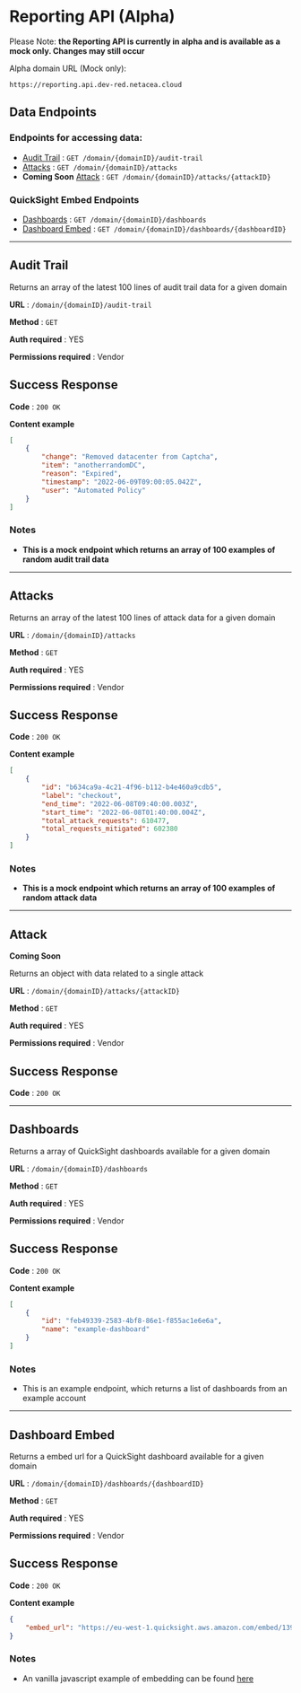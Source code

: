 # Reporting API (Alpha)

Please Note: **the Reporting API is currently in alpha and is available as a mock only. Changes may still occur**

Alpha domain URL (Mock only):

`https://reporting.api.dev-red.netacea.cloud`

## Data Endpoints

### Endpoints for accessing data:

* [Audit Trail](#audit-trail) : `GET /domain/{domainID}/audit-trail`
* [Attacks](#attacks) : `GET /domain/{domainID}/attacks`
* **Coming Soon** [Attack](#attack) : `GET /domain/{domainID}/attacks/{attackID}`

### QuickSight Embed Endpoints

* [Dashboards](#dashboards) : `GET /domain/{domainID}/dashboards`
* [Dashboard Embed](#dashboard-embed) : `GET /domain/{domainID}/dashboards/{dashboardID}`

---

## Audit Trail

Returns an array of the latest 100 lines of audit trail data for a given domain

**URL** : `/domain/{domainID}/audit-trail`

**Method** : `GET`

**Auth required** : YES

**Permissions required** : Vendor

## Success Response

**Code** : `200 OK`

**Content example**

```json
[
    {
        "change": "Removed datacenter from Captcha",
        "item": "anotherrandomDC",
        "reason": "Expired",
        "timestamp": "2022-06-09T09:00:05.042Z",
        "user": "Automated Policy"
    }
]
```

### Notes

* **This is a mock endpoint which returns an array of 100 examples of random audit trail data**

---

## Attacks

Returns an array of the latest 100 lines of attack data for a given domain

**URL** : `/domain/{domainID}/attacks`

**Method** : `GET`

**Auth required** : YES

**Permissions required** : Vendor

## Success Response

**Code** : `200 OK`

**Content example**

```json
[
    {
        "id": "b634ca9a-4c21-4f96-b112-b4e460a9cdb5",
        "label": "checkout",
        "end_time": "2022-06-08T09:40:00.003Z",
        "start_time": "2022-06-08T01:40:00.004Z",
        "total_attack_requests": 610477,
        "total_requests_mitigated": 602380
    }
]
```

### Notes

* **This is a mock endpoint which returns an array of 100 examples of random attack data**

---

## Attack

**Coming Soon**

Returns an object with data related to a single attack

**URL** : `/domain/{domainID}/attacks/{attackID}`

**Method** : `GET`

**Auth required** : YES

**Permissions required** : Vendor

## Success Response

**Code** : `200 OK`

<!-- **Content example**

```json

``` 

### Notes

* **This is a mock endpoint which return an example of a single attack**

-->

---

## Dashboards

Returns a array of QuickSight dashboards available for a given domain

**URL** : `/domain/{domainID}/dashboards`

**Method** : `GET`

**Auth required** : YES

**Permissions required** : Vendor

## Success Response

**Code** : `200 OK`

**Content example**

```json
[
    {
        "id": "feb49339-2583-4bf8-86e1-f855ac1e6e6a",
        "name": "example-dashboard"
    }
]
```

### Notes

* This is an example endpoint, which returns a list of dashboards from an example account

---

## Dashboard Embed

Returns a embed url for a QuickSight dashboard available for a given domain

**URL** : `/domain/{domainID}/dashboards/{dashboardID}`

**Method** : `GET`

**Auth required** : YES

**Permissions required** : Vendor

## Success Response

**Code** : `200 OK`

**Content example**

```json
{
    "embed_url": "https://eu-west-1.quicksight.aws.amazon.com/embed/139a34f5cf964c418548bafa5616e261/dashboards/feb49339-2583-4bf8-86e1-f855ac1e6e6a?code=AYABeIkvPlIiGPf7XGl9IVlv1U0AAAABAAdhd3Mta21zAEthcm46YXdzOmttczpldS13ZXN0LTE6MzU2MzA1MTgzMDczOmtleS83ZTYwMTNkMC0xM2I0LTRmODItYmI1NC00YjllMTM4NzczNjYAuAECAQB4mmfdaL-WJblO_x3fgpluVFAFiuT29EIrIJ6BR4V1br8BO1HV4q_WY5p9Gs21CBYEaQAAAH4wfAYJKoZIhvcNAQcGoG8wbQIBADBoBgkqhkiG9w0BBwEwHgYJYIZIAWUDBAEuMBEEDFXG5Xf9wRfyKe5whQIBEIA7I2IudP7byOfV4cNpGsknnpEpVnLzaoJPZAYxjvTN59keZCWkj1tXcedK5AiIF55pTm4SSW0CI-cqqaoCAAAAAAwAABAAAAAAAAAAAAAAAAAAEI3hGAEtKi6yopiYzjf1rP____8AAAABAAAAAAAAAAAAAAABAAAA5bgINEGlJ0CeaZhdbLcxj1IJFqkka7YCEtJjXJsYm6IEw9Yhhkof3Aijp1jOOcHu9QXPdObjFlfw4jOCqxyvLC8hsNnPMRKJf5XkPVG8mPtZoAJDXEAEvw0xMe-op0mGPRNOmQmt0862V7dBTSHnSbVNvapMiJgcrQ9B_mxXNQHrv2rsGsGs1tFhCvZLQDZALHLsP3dsBFN3cHD5URAZcLYPo-YZCkbpM0ABgQwYxwgWVQdYwU4nAGwnBwRRpzx2WyzOnuF-eUtnR1ALuhQ4a3GkB5ejTSResRw7QrLz9Wrw5ikl79FgvknltHry27SHLJuV_7Pb&identityprovider=quicksight&isauthcode=true"
}
```

### Notes

* An vanilla javascript example of embedding can be found [here](dashboard-embed.html)